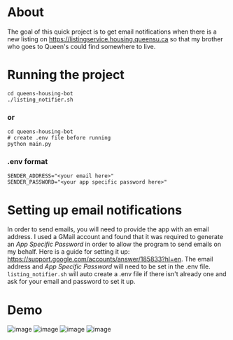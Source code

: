 # About

The goal of this quick project is to get email notifications when there is a new listing on https://listingservice.housing.queensu.ca so that my brother who goes to Queen's could find somewhere to live.

# Running the project
```
cd queens-housing-bot
./listing_notifier.sh
```
### or
```
cd queens-housing-bot
# create .env file before running
python main.py
```

### .env format
```
SENDER_ADDRESS="<your email here>"
SENDER_PASSWORD="<your app specific password here>"
```

# Setting up email notifications 
In order to send emails, you will need to provide the app with an email address. I used a GMail account and found that it was required to generate an *App Specific Password* in order to allow the program to send emails on my behalf. Here is a guide for setting it up: https://support.google.com/accounts/answer/185833?hl=en. The email address and *App Specific Password* will need to be set in the .env file. `listing_notifier.sh` will auto create a .env file if there isn't already one and ask for your email and password to set it up.

# Demo

![image](https://user-images.githubusercontent.com/66915351/210040159-00f3972b-4aa3-4baa-8a9e-95eebfed42b0.png)
![image](https://user-images.githubusercontent.com/66915351/210040234-3fadbe1d-a02a-42bb-8b7a-57780dbb3b18.png)
![image](https://user-images.githubusercontent.com/66915351/210040318-7e9f54bf-bd93-4d05-b6fe-88dd3bbe5086.png)
![image](https://user-images.githubusercontent.com/66915351/210040426-b54c7ef1-131d-45d6-a2dc-50a74231abbd.png)

